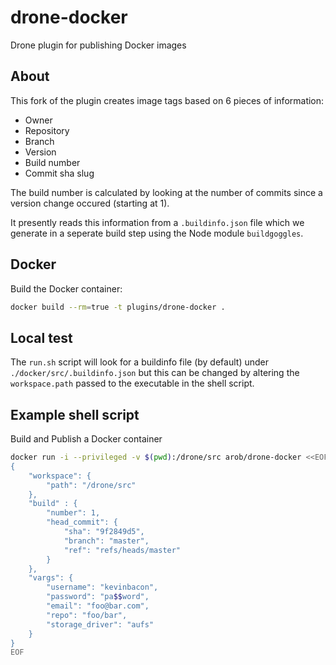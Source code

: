 # drone-docker

Drone plugin for publishing Docker images

## About
This fork of the plugin creates image tags based on 6 pieces of information:

 * Owner
 * Repository
 * Branch
 * Version
 * Build number
 * Commit sha slug

The build number is calculated by looking at the number of commits since a version change occured (starting at 1).

It presently reads this information from a `.buildinfo.json` file which we generate in a seperate build step using the Node module `buildgoggles`.

## Docker

Build the Docker container:

```sh
docker build --rm=true -t plugins/drone-docker .
```

## Local test
The `run.sh` script will look for a buildinfo file (by default) under `./docker/src/.buildinfo.json` but this can be changed by altering the `workspace.path` passed to the executable in the shell script.

## Example shell script
Build and Publish a Docker container

```sh
docker run -i --privileged -v $(pwd):/drone/src arob/drone-docker <<EOF
{
	"workspace": {
		"path": "/drone/src"
	},
	"build" : {
		"number": 1,
		"head_commit": {
			"sha": "9f2849d5",
			"branch": "master",
			"ref": "refs/heads/master"
		}
	},
	"vargs": {
		"username": "kevinbacon",
		"password": "pa$$word",
		"email": "foo@bar.com",
		"repo": "foo/bar",
		"storage_driver": "aufs"
	}
}
EOF
```
